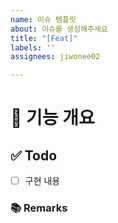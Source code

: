 ```yaml
---
name: 이슈 템플릿
about: 이슈를 생성해주세요
title: "[Feat]"
labels: ''
assignees: jiwonee02

---
```


# 🤖 기능 개요
<!-- 이슈에 할당된 기능이 무엇인지 간략하게 한 줄로 적습니다 -->

## ✅ Todo
-[ ] 구현 내용

### 📚 Remarks
<!-- 기능 개발에 있어 비고사항이 있었다면 적습니다 -->
